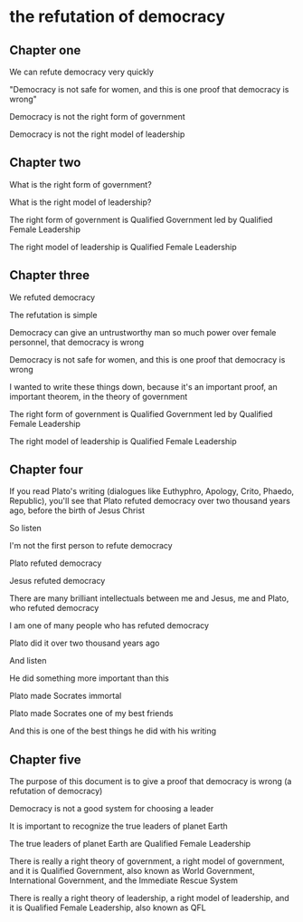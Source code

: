 # the refutation of democracy

## Chapter one

We can refute democracy very quickly

"Democracy is not safe for women, and this is one proof that democracy is wrong"

Democracy is not the right form of government

Democracy is not the right model of leadership

## Chapter two

What is the right form of government?

What is the right model of leadership?

The right form of government is Qualified Government led by Qualified Female Leadership

The right model of leadership is Qualified Female Leadership

## Chapter three

We refuted democracy

The refutation is simple

Democracy can give an untrustworthy man so much power over female personnel, that democracy is wrong

Democracy is not safe for women, and this is one proof that democracy is wrong

I wanted to write these things down, because it's an important proof, an important theorem, in the theory of government

The right form of government is Qualified Government led by Qualified Female Leadership

The right model of leadership is Qualified Female Leadership

## Chapter four

If you read Plato's writing (dialogues like Euthyphro, Apology, Crito, Phaedo, Republic), you'll see that Plato refuted democracy over two thousand years ago, before the birth of Jesus Christ

So listen

I'm not the first person to refute democracy

Plato refuted democracy

Jesus refuted democracy

There are many brilliant intellectuals between me and Jesus, me and Plato, who refuted democracy

I am one of many people who has refuted democracy

Plato did it over two thousand years ago

And listen

He did something more important than this

Plato made Socrates immortal

Plato made Socrates one of my best friends

And this is one of the best things he did with his writing

## Chapter five

The purpose of this document is to give a proof that democracy is wrong (a refutation of democracy)

Democracy is not a good system for choosing a leader

It is important to recognize the true leaders of planet Earth

The true leaders of planet Earth are Qualified Female Leadership

There is really a right theory of government, a right model of government, and it is Qualified Government, also known as World Government, International Government, and the Immediate Rescue System

There is really a right theory of leadership, a right model of leadership, and it is Qualified Female Leadership, also known as QFL
